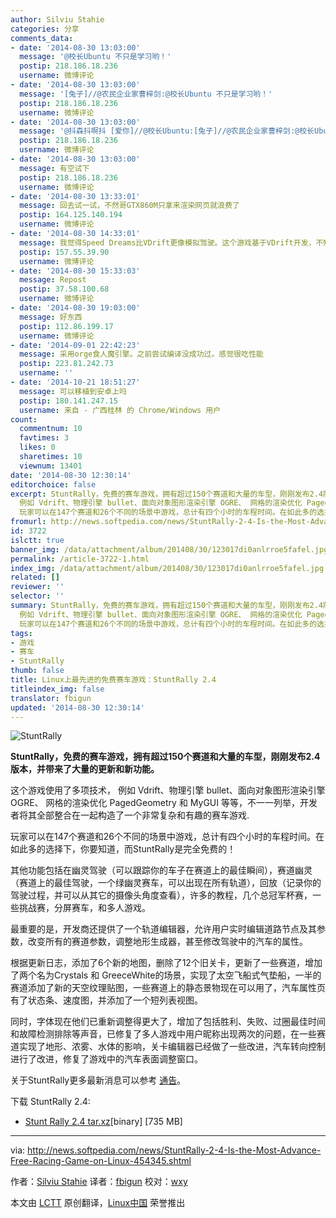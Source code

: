 ```yaml
---
author: Silviu Stahie
categories: 分享
comments_data:
- date: '2014-08-30 13:03:00'
  message: '@校长Ubuntu 不只是学习哟！'
  postip: 218.186.18.236
  username: 微博评论
- date: '2014-08-30 13:03:00'
  message: '[兔子]//@农民企业家曹梓剑:@校长Ubuntu 不只是学习哟！'
  postip: 218.186.18.236
  username: 微博评论
- date: '2014-08-30 13:03:00'
  message: '@抖森抖啊抖 [爱你]//@校长Ubuntu:[兔子]//@农民企业家曹梓剑:@校长Ubuntu 不只是学习哟！'
  postip: 218.186.18.236
  username: 微博评论
- date: '2014-08-30 13:03:00'
  message: 有空试下
  postip: 218.186.18.236
  username: 微博评论
- date: '2014-08-30 13:33:01'
  message: 回去试一试，不然哥GTX860M只拿来渲染网页就浪费了
  postip: 164.125.140.194
  username: 微博评论
- date: '2014-08-30 14:33:01'
  message: 我觉得Speed Dreams比VDrift更像模拟驾驶。这个游戏基于VDrift开发，不知有什么改进。
  postip: 157.55.39.90
  username: 微博评论
- date: '2014-08-30 15:33:03'
  message: Repost
  postip: 37.58.100.68
  username: 微博评论
- date: '2014-08-30 19:03:00'
  message: 好东西
  postip: 112.86.199.17
  username: 微博评论
- date: '2014-09-01 22:42:23'
  message: 采用orge食人魔引擎。之前尝试编译没成功过。感觉很吃性能
  postip: 223.81.242.73
  username: ''
- date: '2014-10-21 18:51:27'
  message: 可以移植到安卓上吗
  postip: 180.141.247.15
  username: 来自 - 广西桂林 的 Chrome/Windows 用户
count:
  commentnum: 10
  favtimes: 3
  likes: 0
  sharetimes: 10
  viewnum: 13401
date: '2014-08-30 12:30:14'
editorchoice: false
excerpt: StuntRally，免费的赛车游戏，拥有超过150个赛道和大量的车型，刚刚发布2.4版本，并带来了大量的更新和新功能。 这个游戏使用了多项技术，
  例如 Vdrift、物理引擎 bullet、面向对象图形渲染引擎 OGRE、 网格的渲染优化 PagedGeometry 和 MyGUI 等等，不一一列举，开发者将其全部整合在一起构造了一个非常复杂和有趣的赛车游戏.
  玩家可以在147个赛道和26个不同的场景中游戏，总计有四个小时的车程时间。在如此多的选择下，你要知道，而StuntRally是完全免费的！ 其他功能包括在幽灵驾驶（可以跟踪你的车子在赛道上的最佳瞬间），赛道幽灵（
fromurl: http://news.softpedia.com/news/StuntRally-2-4-Is-the-Most-Advance-Free-Racing-Game-on-Linux-454345.shtml
id: 3722
islctt: true
banner_img: /data/attachment/album/201408/30/123017di0anlrroe5fafel.jpg
permalink: /article-3722-1.html
index_img: /data/attachment/album/201408/30/123017di0anlrroe5fafel.jpg.thumb.jpg
related: []
reviewer: ''
selector: ''
summary: StuntRally，免费的赛车游戏，拥有超过150个赛道和大量的车型，刚刚发布2.4版本，并带来了大量的更新和新功能。 这个游戏使用了多项技术，
  例如 Vdrift、物理引擎 bullet、面向对象图形渲染引擎 OGRE、 网格的渲染优化 PagedGeometry 和 MyGUI 等等，不一一列举，开发者将其全部整合在一起构造了一个非常复杂和有趣的赛车游戏.
  玩家可以在147个赛道和26个不同的场景中游戏，总计有四个小时的车程时间。在如此多的选择下，你要知道，而StuntRally是完全免费的！ 其他功能包括在幽灵驾驶（可以跟踪你的车子在赛道上的最佳瞬间），赛道幽灵（
tags:
- 游戏
- 赛车
- StuntRally
thumb: false
title: Linux上最先进的免费赛车游戏：StuntRally 2.4
titleindex_img: false
translator: fbigun
updated: '2014-08-30 12:30:14'
---
```


![StuntRally](/data/attachment/album/201408/30/123017di0anlrroe5fafel.jpg)


**StuntRally，免费的赛车游戏，拥有超过150个赛道和大量的车型，刚刚发布2.4版本，并带来了大量的更新和新功能。**


这个游戏使用了多项技术， 例如 Vdrift、物理引擎 bullet、面向对象图形渲染引擎 OGRE、 网格的渲染优化 PagedGeometry 和 MyGUI 等等，不一一列举，开发者将其全部整合在一起构造了一个非常复杂和有趣的赛车游戏.


玩家可以在147个赛道和26个不同的场景中游戏，总计有四个小时的车程时间。在如此多的选择下，你要知道，而StuntRally是完全免费的！


其他功能包括在幽灵驾驶（可以跟踪你的车子在赛道上的最佳瞬间），赛道幽灵（赛道上的最佳驾驶，一个绿幽灵赛车，可以出现在所有轨道），回放（记录你的驾驶过程，并可以从其它的摄像头角度查看），许多的教程，几个总冠军杯赛，一些挑战赛，分屏赛车，和多人游戏。


最重要的是，开发商还提供了一个轨道编辑器，允许用户实时编辑道路节点及其参数，改变所有的赛道参数，调整地形生成器，甚至修改驾驶中的汽车的属性。


根据更新日志，添加了6个新的地图，删除了12个旧关卡，更新了一些赛道，增加了两个名为Crystals 和 GreeceWhite的场景，实现了太空飞船式气垫船，一半的赛道添加了新的天空纹理贴图，一些赛道上的静态景物现在可以用了，汽车属性页有了状态条、速度图，并添加了一个短列表视图。


同时，字体现在他们已重新调整得更大了，增加了包括胜利、失败、过圈最佳时间和故障检测排除等声音，已修复了多人游戏中用户昵称出现两次的问题，在一些赛道实现了地形、浓雾、水体的影响，关卡编辑器已经做了一些改进，汽车转向控制进行了改进，修复了游戏中的汽车表面调整窗口。


关于StuntRally更多最新消息可以参考 [通告](https://code.google.com/p/vdrift-ogre/wiki/VersionHistory)。


下载 StuntRally 2.4:


* [Stunt Rally 2.4 tar.xz](http://sourceforge.net/projects/stuntrally/files/2.4/StuntRally-2.4-linux64.tar.xz/download)[binary] [735 MB]




---


via: <http://news.softpedia.com/news/StuntRally-2-4-Is-the-Most-Advance-Free-Racing-Game-on-Linux-454345.shtml>


作者：[Silviu Stahie](http://news.softpedia.com/editors/browse/silviu-stahie) 译者：[fbigun](https://github.com/fbigun) 校对：[wxy](https://github.com/wxy)


本文由 [LCTT](https://github.com/LCTT/TranslateProject) 原创翻译，[Linux中国](http://linux.cn/) 荣誉推出